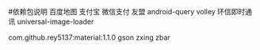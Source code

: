 #依赖包说明
百度地图
支付宝
微信支付
友盟
android-query
volley
环信即时通讯
universal-image-loader

com.github.rey5137:material:1.1.0
gson
zxing
zbar